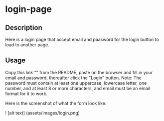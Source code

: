 # login-page


## Description

Here is a login page that accept email and paasword for the login button to load to another page.

## Usage

Copy this link "" from the README, paste on the browser and fill in your email and password, thereafter click the "Login" button.
Note: The password must contain at least one uppercase, lowercase letter, one number, and at least 8 or more characters, and email must be an email format for it to work.

Here is the screenshot of what the form look like:

! [alt text] (assets/images/login.png)



